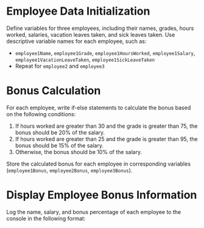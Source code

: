 # Employee Data Initialization

Define variables for three employees, including their names, grades, hours worked, salaries, vacation leaves taken, and sick leaves taken. Use descriptive variable names for each employee, such as:

- `employee1Name`, `employee1Grade`, `employee1HoursWorked`, `employee1Salary`, `employee1VacationLeaveTaken`, `employee1SickLeaveTaken`
- Repeat for `employee2` and `employee3`

# Bonus Calculation

For each employee, write if-else statements to calculate the bonus based on the following conditions:

1. If hours worked are greater than 30 and the grade is greater than 75, the bonus should be 20% of the salary.
2. If hours worked are greater than 25 and the grade is greater than 95, the bonus should be 15% of the salary.
3. Otherwise, the bonus should be 10% of the salary.

Store the calculated bonus for each employee in corresponding variables (`employee1Bonus`, `employee2Bonus`, `employee3Bonus`).

# Display Employee Bonus Information

Log the name, salary, and bonus percentage of each employee to the console in the following format:
